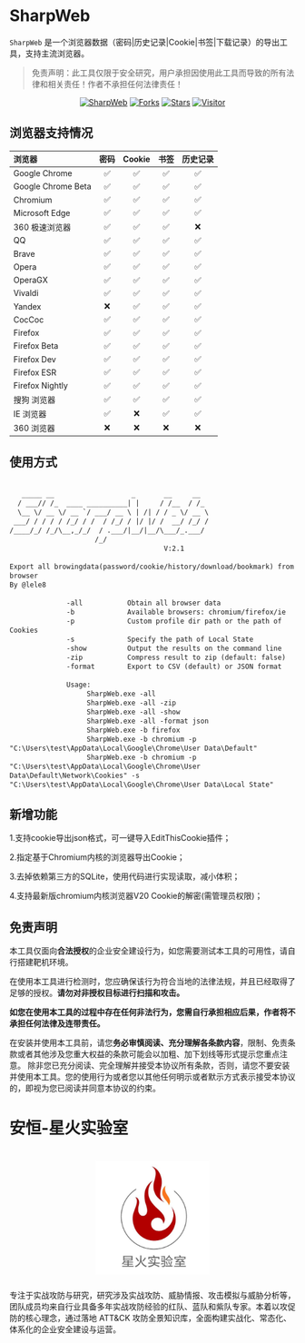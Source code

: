 # SharpWeb

`SharpWeb` 是一个浏览器数据（密码|历史记录|Cookie|书签|下载记录）的导出工具，支持主流浏览器。


> 免责声明：此工具仅限于安全研究，用户承担因使用此工具而导致的所有法律和相关责任！作者不承担任何法律责任！

<p align="center">
    <a href="https://github.com/StarfireLab/SharpWeb"></a>
    <a href="https://github.com/StarfireLab/SharpWeb"><img alt="SharpWeb" src="https://img.shields.io/badge/SharpWeb-green"></a>
    <a href="https://github.com/StarfireLab/SharpWeb"><img alt="Forks" src="https://img.shields.io/github/forks/StarfireLab/SharpWeb"></a>
  <a href="https://github.com/StarfireLab/SharpWeb"><img alt="Stars" src="https://img.shields.io/github/stars/StarfireLab/SharpWeb.svg?style=social&label=Stars"></a>
     <a href="https://github.com/lele8"><img alt="Visitor" src="https://visitor-badge.laobi.icu/badge?page_id=StarfireLab.SharpWeb"></a>

## 浏览器支持情况
| 浏览器                | 密码  | Cookie | 书签  | 历史记录 |
|:-------------------|:---:|:------:|:---:|:----:|
| Google Chrome      |  ✅  |   ✅    |  ✅  |  ✅   |
| Google Chrome Beta |  ✅  |   ✅    |  ✅  |  ✅   |
| Chromium           |  ✅  |   ✅    |  ✅  |  ✅   |
| Microsoft Edge     |  ✅  |   ✅    |  ✅  |  ✅   |
| 360 极速浏览器          |  ✅  |  ✅  |  ✅  | ❌ |
| QQ                 |  ✅  |   ✅    |  ✅  |  ✅   |
| Brave              |  ✅  |   ✅    |  ✅  |  ✅   |
| Opera              |  ✅  |   ✅    |  ✅  |  ✅   |
| OperaGX            |  ✅  |   ✅   |  ✅  |  ✅   |
| Vivaldi            |  ✅  |  ✅  |  ✅  | ✅ |
| Yandex             |  ❌  |  ✅  |  ✅  | ✅ |
| CocCoc             |  ✅  |  ✅  |  ✅  | ✅ |
| Firefox            |  ✅  |   ✅    |  ✅  |  ✅   |
| Firefox Beta       |  ✅  |   ✅    |  ✅  |  ✅   |
| Firefox Dev        |  ✅  |   ✅    |  ✅  |  ✅   |
| Firefox ESR        |  ✅  |   ✅    |  ✅  |  ✅   |
| Firefox Nightly    |  ✅  |   ✅    |  ✅  |  ✅   |
| 搜狗 浏览器 | ✅ | ✅ | ✅ | ✅ |
| IE 浏览器             |  ✅  |   ❌   |  ✅  |  ✅   |
| 360 浏览器             |  ❌  |   ❌    |  ❌  |  ❌   |

## 使用方式

```

   _____ __                   _       __     __
  / ___// /_  ____ __________| |     / /__  / /_
  \__ \/ __ \/ __ `/ ___/ __ \ | /| / / _ \/ __ \
 ___/ / / / / /_/ / /  / /_/ / |/ |/ /  __/ /_/ /
/____/_/ /_/\__,_/_/  / .___/|__/|__/\___/_.___/
                     /_/
                                      V:2.1

Export all browingdata(password/cookie/history/download/bookmark) from browser
By @lele8

              -all           Obtain all browser data
              -b             Available browsers: chromium/firefox/ie
              -p             Custom profile dir path or the path of Cookies
              -s             Specify the path of Local State
              -show          Output the results on the command line
              -zip           Compress result to zip (default: false)
              -format        Export to CSV (default) or JSON format

              Usage:
                   SharpWeb.exe -all
                   SharpWeb.exe -all -zip
                   SharpWeb.exe -all -show
                   SharpWeb.exe -all -format json
                   SharpWeb.exe -b firefox
                   SharpWeb.exe -b chromium -p "C:\Users\test\AppData\Local\Google\Chrome\User Data\Default"
                   SharpWeb.exe -b chromium -p "C:\Users\test\AppData\Local\Google\Chrome\User Data\Default\Network\Cookies" -s "C:\Users\test\AppData\Local\Google\Chrome\User Data\Local State"
```

## 新增功能

1.支持cookie导出json格式，可一键导入EditThisCookie插件；

2.指定基于Chromium内核的浏览器导出Cookie；

3.去掉依赖第三方的SQLite，使用代码进行实现读取，减小体积；

4.支持最新版chromium内核浏览器V20 Cookie的解密(需管理员权限)；

## 免责声明

本工具仅面向**合法授权**的企业安全建设行为，如您需要测试本工具的可用性，请自行搭建靶机环境。

在使用本工具进行检测时，您应确保该行为符合当地的法律法规，并且已经取得了足够的授权。**请勿对非授权目标进行扫描和攻击。**

**如您在使用本工具的过程中存在任何非法行为，您需自行承担相应后果，作者将不承担任何法律及连带责任。**

在安装并使用本工具前，请您**务必审慎阅读、充分理解各条款内容**，限制、免责条款或者其他涉及您重大权益的条款可能会以加粗、加下划线等形式提示您重点注意。 除非您已充分阅读、完全理解并接受本协议所有条款，否则，请您不要安装并使用本工具。您的使用行为或者您以其他任何明示或者默示方式表示接受本协议的，即视为您已阅读并同意本协议的约束。

# 安恒-星火实验室

<h1 align="center">
  <img src="img/starfile.jpeg" alt="starfile" width="200px">
  <br>
</h1>

专注于实战攻防与研究，研究涉及实战攻防、威胁情报、攻击模拟与威胁分析等，团队成员均来自行业具备多年实战攻防经验的红队、蓝队和紫队专家。本着以攻促防的核心理念，通过落地 ATT&CK 攻防全景知识库，全面构建实战化、常态化、体系化的企业安全建设与运营。
